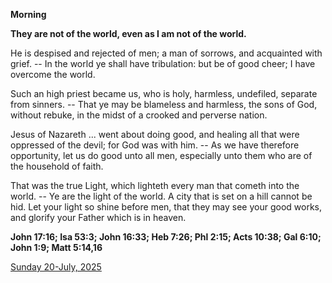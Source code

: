 **Morning**

**They are not of the world, even as I am not of the world.**
 
He is despised and rejected of men; a man of sorrows, and acquainted with grief. -- In the world ye shall have tribulation: but be of good cheer; I have overcome the world.
 
Such an high priest became us, who is holy, harmless, undefiled, separate from sinners. -- That ye may be blameless and harmless, the sons of God, without rebuke, in the midst of a crooked and perverse nation.
 
Jesus of Nazareth ... went about doing good, and healing all that were oppressed of the devil; for God was with him. -- As we have therefore opportunity, let us do good unto all men, especially unto them who are of the household of faith.
 
That was the true Light, which lighteth every man that cometh into the world. -- Ye are the light of the world. A city that is set on a hill cannot be hid. Let your light so shine before men, that they may see your good works, and glorify your Father which is in heaven.  

**John 17:16; Isa 53:3; John 16:33; Heb 7:26; Phl 2:15; Acts 10:38; Gal 6:10; John 1:9; Matt 5:14,16**

[Sunday 20-July, 2025](https://t.me/daily_light)
